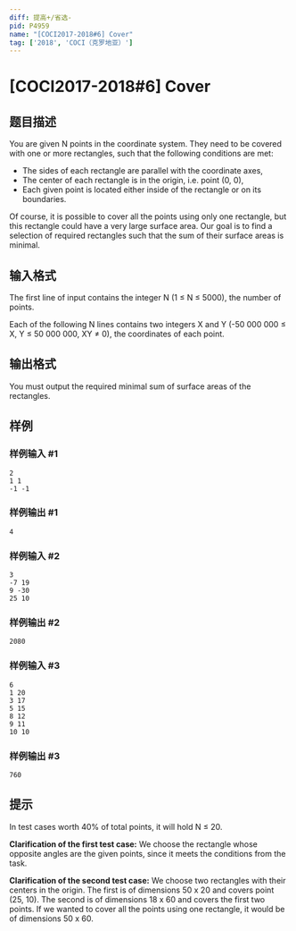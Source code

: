 ```yaml
---
diff: 提高+/省选-
pid: P4959
name: "[COCI2017-2018#6] Cover"
tag: ['2018', 'COCI（克罗地亚）']
---
```

# [COCI2017-2018#6] Cover
## 题目描述

You are given N points in the coordinate system. They need to be covered with one or more
rectangles, such that the following conditions are met:

- The sides of each rectangle are parallel with the coordinate axes,
- The center of each rectangle is in the origin, i.e. point (0, 0),
- Each given point is located either inside of the rectangle or on its boundaries.

Of course, it is possible to cover all the points using only one rectangle, but this rectangle
could have a very large surface area. Our goal is to find a selection of required rectangles
such that the sum of their surface areas is minimal.
## 输入格式

The first line of input contains the integer N (1 ≤ N ≤ 5000), the number of points.

Each of the following N lines contains two integers X and Y (-50 000 000 ≤ X, Y ≤ 50 000
000, XY ≠ 0), the coordinates of each point.

## 输出格式

You must output the required minimal sum of surface areas of the rectangles.

## 样例

### 样例输入 #1
```
2
1 1
-1 -1
```
### 样例输出 #1
```
4
```
### 样例输入 #2
```
3
-7 19
9 -30
25 10

```
### 样例输出 #2
```
2080
```
### 样例输入 #3
```
6
1 20
3 17
5 15
8 12
9 11
10 10
```
### 样例输出 #3
```
760
```
## 提示

In test cases worth 40% of total points, it will hold N ≤ 20.

**Clarification of the first test case:** ​We choose the rectangle whose opposite angles are the given
points, since it meets the conditions from the task.

**Clarification of the second test case:** ​We choose two rectangles with their centers in the origin. The
first is of dimensions 50 x 20 and covers point (25, 10). The second is of dimensions 18 x 60 and covers the first two points. If we wanted to cover all the points using one rectangle, it would be of
dimensions 50 x 60.
